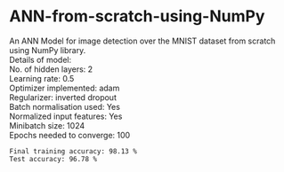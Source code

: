 # ANN-from-scratch-using-NumPy
An ANN Model for image detection over the MNIST dataset from scratch using NumPy library.<br>
Details of model: <br>
	No. of hidden layers: 2 <br>
	Learning rate: 0.5<br>
	Optimizer implemented: adam<br>
	Regularizer: inverted dropout <br>
	Batch normalisation used: Yes<br>
	Normalized input features: Yes<br>
	Minibatch size: 1024<br>
	Epochs needed to converge: 100<br>


	Final training accuracy: 98.13 %
	Test accuracy: 96.78 %
